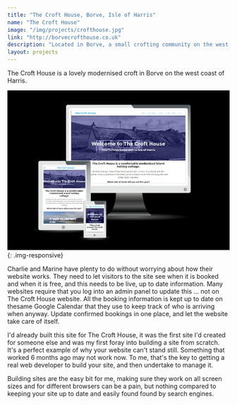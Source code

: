 ```yaml
---
title: "The Croft House, Borve, Isle of Harris"
name: "The Croft House"
image: "/img/projects/crofthouse.jpg"
link: "http://borvecrofthouse.co.uk"
description: "Located in Borve, a small crofting community on the west of Harris, I wanted to build a site that made it as easy as possible for visitors to see what was on offer and for the site owner to keep up to date"
layout: projects
---
```

The Croft House is a lovely modernised croft in Borve on the west coast of Harris.

![The Croft House in Borve, Isle of Harris website on different screen sizes](/img/projects/crofthouse_screens.jpg){: .img-responsive}

Charlie and Marine have plenty to do without worrying about how their website works. They need to let visitors to the site see when it is booked and when it is free, and this needs to be live, up to date information. Many websites require that you log into an admin panel to update this ... not on The Croft House website. All the booking information is kept up to date on thesame Google Calendar that they use to keep track of who is arriving when anyway. Update confirmed bookings in one place, and let the website take care of itself.

I'd already built this site for The Croft House, it was the first site I'd created for someone else and was my first foray into building a site from scratch. It's a perfect example of why your website can't stand still. Something that worked 6 months ago may not work now. To me, that's the key to getting a real web developer to build your site, and then undertake to manage it.

Building sites are the easy bit for me, making sure they work on all screen sizes and for different browsers can be a pain, but nothing compared to keeping your site up to date and easily found found by search engines. 